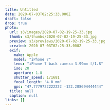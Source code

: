 ```yaml
---
title: Untitled
date: 2020-07-03T02:25:33.000Z
draft: false
drop: true
photo:
  url: s3/images/2020-07-02-19-25-33.jpg
  thumb: s3/thumbs/2020-07-02-19-25-33.jpg
  preview: s3/previews/2020-07-02-19-25-33.jpg
  created: 2020-07-03T02:25:33.000Z
  exif:
    make: Apple
    model: "iPhone 7"
    lens: "iPhone 7 back camera 3.99mm f/1.8"
    iso: 20
    aperture: 1.8
    shutter_speed: 1/1681
    focal_length: "4.0 mm"
    gps: "47.7779722222222 -122.208694444444"
  title: null
  caption: null
links: []
---
```

